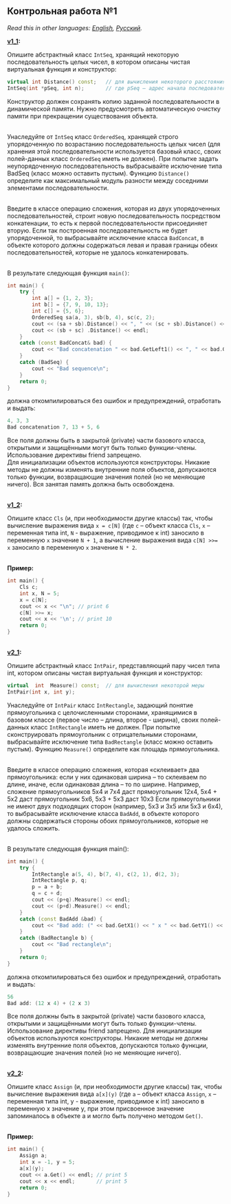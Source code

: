 ## Контрольная работа №1

*Read this in other languages: [English](README.md), [Русский](README.ru.md).*

<b> [v1_1](./v1_1.cpp): </b><br>

Опишите абстрактный класс `IntSeq`, хранящий некоторую последовательность целых чисел, в котором описаны чистая виртуальная функция и конструктор:

```cpp
virtual int Distance() const;   // для вычисления некоторого расстояния
IntSeq(int *pSeq, int n);       // где pSeq – адрес начала последовательности, а n – ее длина
```

Конструктор должен сохранять копию заданной последовательности в динамической памяти. Нужно предусмотреть автоматическую очистку памяти при прекращении существования объекта. <br><br>

Унаследуйте от `IntSeq` класс `OrderedSeq`, хранящей строго упорядоченную по возрастанию последовательность целых чисел (для хранения этой последовательности используется базовый класс, своих полей-данных класс `OrderedSeq` иметь не должен). При попытке задать неупорядоченную последовательность выбрасывайте исключение типа BadSeq (класс можно оставить пустым). Функцию `Distance()` определите как максимальный модуль разности между соседними элементами последовательности. <br><br>

Введите в классе операцию сложения, которая из двух упорядоченных последовательностей, строит новую последовательность посредством конкатенации, то есть к первой последовательности присоединяет вторую. Если так построенная последовательность не будет упорядоченной, то выбрасывайте исключение класса `BadConcat`, в объекте которого должны содержаться левая и правая границы обеих последовательностей, которые не удалось конкатенировать. <br><br>

В результате следующая функция `main()`:

```cpp
int main() {
    try {
        int a[] = {1, 2, 3};
        int b[] = {7, 9, 10, 13};
        int c[] = {5, 6};
        OrderedSeq sa(a, 3), sb(b, 4), sc(c, 2); 
        cout << (sa + sb).Distance() << ", " << (sc + sb).Distance() << ", " << (sa + sc + sb).Distance() << endl; 
        cout << (sb + sc) .Distance() << endl; 
    }
    catch (const BadConcat& bad) {
        cout << "Bad concatenation " << bad.GetLeft1() << ", " << bad.GetRight1() << " + " << bad.GetLeft2() << ", " << bad.GetRight2() << endl; 
    }
    catch (BadSeq) { 
        cout << "Bad sequence\n"; 
    }       
    return 0; 
}
```
должна откомпилироваться без ошибок и предупреждений, отработать и выдать:
```cpp
4, 3, 3
Bad concatenation 7, 13 + 5, 6
```
Все поля должны быть в закрытой (private) части базового класса, открытыми и защищёнными могут быть только функции-члены. Использование директивы friend запрещено. <br>
Для инициализации объектов используются конструкторы. Никакие методы не должны изменять внутренние поля объектов, допускаются только функции, возвращающие значения полей (но не меняющие ничего). Вся занятая память должна быть освобождена.

<br> <b> [v1_2](./v1_2.cpp): </b><br>

Опишите класс `Cls` (и, при необходимости другие классы) так, чтобы вычисление выражения вида `x = c[N]` (где `c` – объект класса `Cls`, `x` – переменная типа int, `N` - выражение, приводимое к int) заносило в переменную   `х`  значение `N + 1`,  а вычисление выражения вида `с[N] >>= x`   заносило в переменную `х` значение `N * 2`. <br><br>

<b>Пример:</b>

```cpp
int main() {
    Cls c;
    int x, N = 5;
    x = c[N];
    cout << x << "\n"; // print 6
    c[N] >>= x;
    cout << x << '\n'; // print 10
    return 0;
}
```

<br> <b> [v2_1](./v2_1.cpp): </b><br>

Опишите абстрактный класс `IntPair`, представляющий пару чисел типа int, котором описаны чистая виртуальная функция и конструктор:

```cpp
virtual  int  Measure() const;  // для вычисления некоторой меры
IntPair(int x, int y);
```

Унаследуйте от `IntPair` класс `IntRectangle`, задающий понятие прямоугольника с целочисленными сторонами, хранящимися в базовом классе (первое число – длина, второе - ширина), своих полей-данных класс `IntRectangle` иметь не должен. При попытке сконструировать прямоугольник с отрицательными сторонами, выбрасывайте исключение типа `BadRectangle` (класс можно оставить пустым). Функцию `Measure()` определите как площадь прямоугольника. <br><br>

Введите в классе операцию сложения, которая «склеивает» два прямоугольника: если у них одинаковая ширина – то склеиваем по длине, иначе, если одинаковая длина – то по ширине. Например, сложение прямоугольников 5х4 и 7х4 даст прямоугольник 12х4,  5х4 + 5х2 даст прямоугольник 5х6, 5х3 + 5х3 даст 10х3  Если прямоугольники не имеют двух подходящих сторон (например, 5х3 и 3x5 или 5х3 и 6х4), то выбрасывайте исключение класса `BadAdd`, в объекте которого должны содержаться стороны обоих прямоугольников, которые не удалось сложить. <br><br>

В результате следующая функция main():

```cpp
int main() { 
    try {
        IntRectangle a(5, 4), b(7, 4), c(2, 1), d(2, 3);
        IntRectangle p, q;
        p = a + b;
        q = c + d;
        cout << (p+q).Measure() << endl;
        cout << (p+d).Measure() << endl; 
    }
    catch (const BadAdd &bad) {
        cout << "Bad add: (" << bad.GetX1() << " x " << bad.GetY1() << ") + (" << bad.GetX2() << " x " << bad.GetY2() << ")\n";  
    }
    catch (BadRectangle b) { 
        cout << "Bad rectangle\n"; 
    }       
    return 0; 
}
```
должна откомпилироваться без ошибок и предупреждений, отработать и выдать:
```cpp
56
Bad add: (12 x 4) + (2 x 3)
```
Все поля должны быть в закрытой (private) части базового класса, открытыми и защищёнными могут быть только функции-члены. Использование директивы friend запрещено. Для инициализации объектов используются конструкторы. Никакие методы не должны изменять внутренние поля объектов, допускаются только функции, возвращающие значения полей (но не меняющие ничего). <br>

<br> <b> [v2_2](./v2_2.cpp): </b><br>
    
Опишите класс `Assign` (и, при необходимости другие классы) так, чтобы вычисление выражения вида `a[x](y)` (где `a` – объект класса `Assign`, `x` – переменная типа int, y - выражение, приводимое к int) заносило в переменную   х  значение  y, при этом присвоенное значение запоминалось в объекте а и могло быть получено методом `Get()`. <br><br>

<b>Пример:</b>

```cpp
int main() {
    Assign a;
    int x = -1, y = 5;
    a[x](y);
    cout << a.Get() << endl; // print 5
    cout << x << endl;       // print 5
    return 0;
}
```
